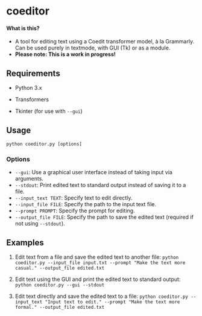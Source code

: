 # coeditor

#### What is this?

* A tool for editing text using a Coedit transformer model, à la Grammarly. Can be used purely in textmode, with GUI (Tk) or as a module.
* **Please note: This is a work in progress!**

Requirements
------------

* Python 3.x

* Transformers

* Tkinter (for use with `--gui`)

Usage
-----

`python coeditor.py [options]`

### Options

* `--gui`: Use a graphical user interface instead of taking input via arguments.
* `--stdout`: Print edited text to standard output instead of saving it to a file.
* `--input_text TEXT`: Specify text to edit directly.
* `--input_file FILE`: Specify the path to the input text file.
* `--prompt PROMPT`: Specify the prompt for editing.
* `--output_file FILE`: Specify the path to save the edited text (required if not using `--stdout`).

Examples
--------

1. Edit text from a file and save the edited text to another file:
   `python coeditor.py --input_file input.txt --prompt "Make the text more casual." --output_file edited.txt`

2. Edit text using the GUI and print the edited text to standard output:
   `python coeditor.py --gui --stdout`

3. Edit text directly and save the edited text to a file:
   `python coeditor.py --input_text "Input text to edit." --prompt "Make the text more formal." --output_file edited.txt`
